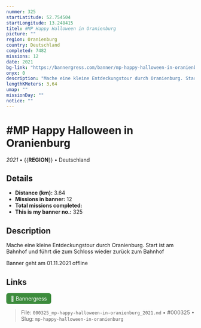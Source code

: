 ```yaml
---
nummer: 325
startLatitude: 52.754504
startLongitude: 13.248415
titel: #MP Happy Halloween in Oranienburg
picture: ""
region: Oranienburg
country: Deutschland
completed: 7482
missions: 12
date: 2021
bg-link: "https://bannergress.com/banner/mp-happy-halloween-in-oranienburg-b2cc"
onyx: 0
description: "Mache eine kleine Entdeckungstour durch Oranienburg. Start ist am Bahnhof und führt die zum Schloss wieder zurück zum Bahnhof\n\nBanner geht am 01.11.2021 offline"
lengthKMeters: 3,64
umap: ""
missionDay: ""
notice: ""
---
```

# #MP Happy Halloween in Oranienburg

*2021* • {{__REGION__}} • Deutschland





## Details
- **Distance (km):** 3.64
- **Missions in banner:** 12
- **Total missions completed:** 
- **This is my banner no.:** 325



## Description
Mache eine kleine Entdeckungstour durch Oranienburg. Start ist am Bahnhof und führt die zum Schloss wieder zurück zum Bahnhof

Banner geht am 01.11.2021 offline



## Links
<a href="https://bannergress.com/banner/mp-happy-halloween-in-oranienburg-b2cc" target="_blank" style="display:inline-block;margin-right:8px;padding:6px 12px;background:#3c8b3c;color:#fff;text-decoration:none;border-radius:6px;">🔗 Bannergress</a>



> File: `000325_mp-happy-halloween-in-oranienburg_2021.md` • #000325 • Slug: `mp-happy-halloween-in-oranienburg`

